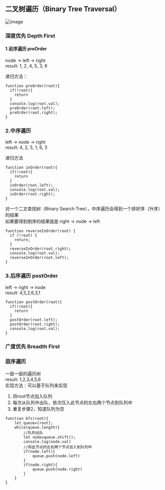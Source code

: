 ## 二叉树遍历（Binary Tree Traversal）

![image](https://user-images.githubusercontent.com/69185043/139037441-38400587-906d-41ef-ab97-d8ecef035c13.png)


### 深度优先 Depth First

#### 1.前序遍历 preOrder
node -> left -> right  
result: 1, 2, 4, 5, 3, 6

递归方法：
```
function preOrder(root){
  if(!root){
    return
  }
  console.log(root.val);
  preOrder(root.left);  
  preOrder(root.right);
}
```

### 2.中序遍历
left -> node -> right  
result: 4, 2, 5, 1, 6, 3

递归方法
```
function inOrder(root){
  if(!root){
    return
  }
  inOrder(root.left);
  console.log(root.val);
  inOrder(root.right);
}
```
对一个二叉查找树（Binary Search Tree），中序遍历会得到一个排好序（升序）的结果  
如果要得到倒序的结果就是 right -> node -> left

```
function reverseInOrder(root) {
  if (!root) {
    return;
  }
  reverseInOrder(root.right);
  console.log(root.val);
  reverseInOrder(root.left);
}
```


### 3.后序遍历 postOrder
left -> right -> node  
result: 4,5,2,6,3,1

```
function postOrder(root){
  if(!root){
    return
  }
  postOrder(root.left);  
  postOrder(root.right);
  console.log(root.val);
}
```

### 广度优先  Breadth First

### 层序遍历
一层一层的遍历树  
result: 1,2,3,4,5,6  
实现方法：可以基于队列来实现
1. 将root节点加入队列
2. 每次从队列中出队，依次压入此节点的左右两个节点到队列中
3. 重复步骤2，知道队列为空

```
function bfs(root){
    let queue=[root];
    while(queue.length){
        //队列出队
        let node=queue.shift();
        console.log(node.val)
        //将此节点的左右两个节点加入到队列中
        if(node.left){
            queue.push(node.left)
        }
        if(node.right){
            queue.push(node.right)
        }
    } 
}
```
